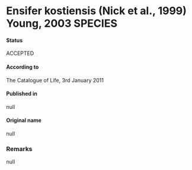 # Ensifer kostiensis (Nick et al., 1999) Young, 2003 SPECIES

#### Status
ACCEPTED

#### According to
The Catalogue of Life, 3rd January 2011

#### Published in
null

#### Original name
null

### Remarks
null